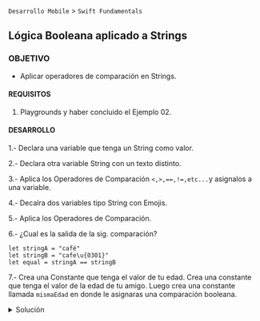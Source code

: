  
`Desarrollo Mobile` > `Swift Fundamentals`

## Lógica Booleana aplicado a Strings 

### OBJETIVO 

- Aplicar operadores de comparación en Strings.

#### REQUISITOS 

1. Playgrounds y haber concluido el Ejemplo 02.

#### DESARROLLO

1.- Declara una variable que tenga un String como valor.

2.- Declara otra variable String con un texto distinto.

3.- Aplica los Operadores de Comparación `<,>,==,!=,etc...`y asignalos a una variable.

4.- Decalra dos variables tipo String con Emojis.

5.- Aplica los Operadores de Comparación.

6.- ¿Cual es la salida de la sig. comparación?

```
let stringA = "café"
let stringB = "cafe\u{0301}"
let equal = stringA == stringB
```

7.- Crea una Constante que tenga el valor de tu edad. Crea una constante que tenga el valor de la edad de tu amigo. Luego crea una constante llamada `mismaEdad` en donde le asignaras una comparación booleana.

<details>
        <summary>Solución</summary>
        
<p>1.- Declara una variable que tenga un String como valor.</p>
        
        let cat = "Cat"
        
<p>2.- Declara otra variable String con un texto distinto.</p>
        
        let dog = "Dog"
        
<p>3.- Aplica los Operadores de Comparación `<,>,==,!=,etc...`y asignalos a una variable.</p>
        
        let result = cat < dog
        
        let result = cat > dog
        
        let result = cat == dog
        
        let result = cat != dog
        
<p>4.- Decalra dos variables tipo String con Emojis.</p>
        
        let happy = 😃
        
        let sad = 😢
        
<p>5.- Aplica los Operadores de Comparación.</p>
		 
		 let result = happy < sad
		 
        let result = happy > sad
        
        let result = happy == sad
        
        let result = happy != sad
        
<p>6.- ¿Cual es la salida de la sig. comparación?</p>
        
        El valor de `equal` es `true`.
        
<p>7.- Crea una Constante que tenga el valor de tu edad. Crea una constante que tenga el valor de la edad de tu amigo. Luego crea una constante llamada `mismaEdad` en donde le asignaras una comparación booleana.</p>
		 
		 let miEdad = 28
		 
		 let edadAmigo = 30
		 
		 let mismaEdad = miEdad < edadAmigo
		 
</details>

